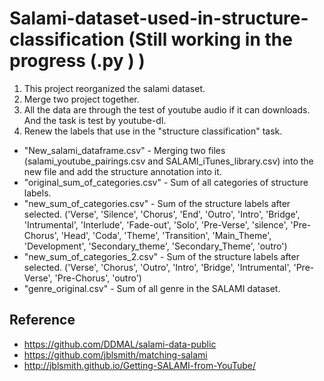 # Salami-dataset-used-in-structure-classification (Still working in the progress (.py ) )

1. This project reorganized the salami dataset.
2. Merge two project together.
3. All the data are through the test of youtube audio if it can downloads. And the task is test by youtube-dl.
4. Renew the labels that use in the "structure classification" task.
  
*  "New_salami_dataframe.csv" - Merging two files (salami_youtube_pairings.csv and SALAMI_iTunes_library.csv) into the new file and add the structure annotation into it.
*  "original_sum_of_categories.csv" - Sum of all categories of structure labels.
*  "new_sum_of_categories.csv" - Sum of the structure labels after selected. 
('Verse', 'Silence', 'Chorus', 'End', 'Outro', 'Intro', 'Bridge', 'Intrumental', 'Interlude', 'Fade-out', 'Solo', 'Pre-Verse', 'silence', 'Pre-Chorus', 'Head', 'Coda', 'Theme', 'Transition', 'Main_Theme', 'Development', 'Secondary_theme', 'Secondary_Theme', 'outro')
*  "new_sum_of_categories_2.csv" - Sum of the structure labels after selected.
('Verse', 'Chorus', 'Outro', 'Intro', 'Bridge', 'Intrumental', 'Pre-Verse', 'Pre-Chorus', 'outro')
*  "genre_original.csv" - Sum of all genre in the SALAMI dataset.

## Reference
*  https://github.com/DDMAL/salami-data-public 
*  https://github.com/jblsmith/matching-salami 
*  http://jblsmith.github.io/Getting-SALAMI-from-YouTube/ 
